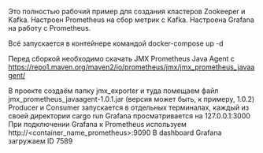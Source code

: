 Это полностью рабочий пример для создания кластеров Zookeeper и Kafka.
Настроен Prometheus на сбор метрик с Kafka.
Настроена Grafana на работу с Prometheus. 

Всё запускается в контейнере командой docker-compose up -d

Перед сборкой необходимо скачать JMX Prometheus Java Agent c https://repo1.maven.org/maven2/io/prometheus/jmx/jmx_prometheus_javaagent/

В проекте создаём папку jmx_exporter и туда помещаем файл jmx_prometheus_javaagent-1.0.1.jar (версия может быть, к примеру, 1.0.2)
Producer и Consumer запускается в отдельных терминалах, каждый из своей директории cargo run
Grafana просматривается на 127.0.0.1:3000
При подключении Grafana к Prometheus используем http://<container_name_prometheus>:9090
В dashboard Grafana загружаем ID 7589
